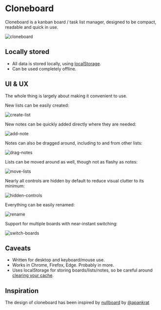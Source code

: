 # Cloneboard

Cloneboard is a kanban board / task list manager, designed to be compact, readable and quick in use.

![cloneboard](https://user-images.githubusercontent.com/102478601/162572439-1bba1420-fe33-4920-9228-2d55e88c64a6.PNG)

## Locally stored

* All data is stored locally, using [localStorage](https://developer.mozilla.org/en/docs/Web/API/Window/localStorage).
* Can be used completely offline.

## UI & UX

The whole thing is largely about making it convenient to use.

New lists can be easily created:

![create-list](https://user-images.githubusercontent.com/102478601/162576540-77750f00-e31a-4709-aade-83d4d8b29fb2.gif)

New notes can be quickly added directly where they are needed:

![add-note](https://user-images.githubusercontent.com/102478601/162575826-a3965d69-89a2-4f70-9341-b4c534abf729.gif)

Notes can also be dragged around, including to and from other lists:

![drag-notes](https://user-images.githubusercontent.com/102478601/162575983-310e0e9c-a2ec-49d9-ad36-f9fa90d3c73c.gif)

Lists can be moved around as well, though not as flashy as notes:

![move-lists](https://user-images.githubusercontent.com/102478601/162576151-e2bd02eb-7877-4ccd-8986-fd8cfcc5b0f2.gif)

Nearly all controls are hidden by default to reduce visual clutter to its minimum:

![hidden-controls](https://user-images.githubusercontent.com/102478601/162576272-990e3c36-ed91-4b1a-86dc-630a96add7cf.gif)

Everything can be easily renamed:

![rename](https://user-images.githubusercontent.com/102478601/162576729-3717f4b2-9b56-40f9-86b0-37f0a9a2599a.gif)

Support for multiple boards with near-instant switching:

![switch-boards](https://user-images.githubusercontent.com/102478601/162576439-04098605-e88a-4a3c-a946-f22c326e2c67.gif)

## Caveats

* Written for desktop and keyboard/mouse use.
* Works in Chrome, Firefox, Edge. Probably in more.
* Uses localStorage for storing boards/lists/notes, so be careful around [clearing your cache](https://stackoverflow.com/questions/9948284/how-persistent-is-localstorage).

## Inspiration

The design of cloneboard has been inspired by [nullboard](https://github.com/apankrat/nullboard) by [@apankrat](https://github.com/apankrat)
